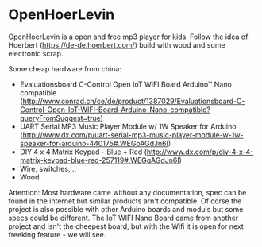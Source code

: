 # OpenHoerLevin
OpenHoerLevin is a open and free mp3 player for kids. Follow the idea of Hoerbert (https://de-de.hoerbert.com/) build with wood and some electronic scrap.

Some cheap hardware from china:
* Evaluationsboard C-Control Open IoT WIFI Board Arduino™ Nano compatible (http://www.conrad.ch/ce/de/product/1387029/Evaluationsboard-C-Control-Open-IoT-WIFI-Board-Arduino-Nano-compatible?queryFromSuggest=true)
* UART Serial MP3 Music Player Module w/ 1W Speaker for Arduino (http://www.dx.com/p/uart-serial-mp3-music-player-module-w-1w-speaker-for-arduino-440175#.WEGoAGdJn6I)
* DIY 4 x 4 Matrix Keypad - Blue + Red (http://www.dx.com/p/diy-4-x-4-matrix-keypad-blue-red-257119#.WEGqAGdJn6I)
* Wire, switches, ..
* Wood

Attention: Most hardware came without any documentation, spec can be found in the internet but similar products arn't compatible. Of corse the project is also possible with other Arduino boards and moduls but some specs could be different. The IoT WIFI Nano Board came from another project and isn't the cheepest board, but with the Wifi it is open for next freeking feature - we will see.
